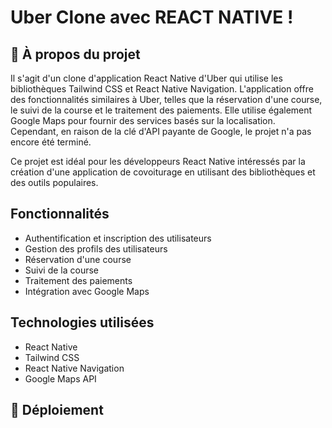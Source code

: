 # Uber Clone avec REACT NATIVE !

## 🌟 À propos du projet

Il s'agit d'un clone d'application React Native d'Uber qui utilise les bibliothèques Tailwind CSS et React Native Navigation. L'application offre des fonctionnalités similaires à Uber, telles que la réservation d'une course, le suivi de la course et le traitement des paiements. Elle utilise également Google Maps pour fournir des services basés sur la localisation. Cependant, en raison de la clé d'API payante de Google, le projet n'a pas encore été terminé.

Ce projet est idéal pour les développeurs React Native intéressés par la création d'une application de covoiturage en utilisant des bibliothèques et des outils populaires.

## Fonctionnalités

- Authentification et inscription des utilisateurs
- Gestion des profils des utilisateurs
- Réservation d'une course
- Suivi de la course
- Traitement des paiements
- Intégration avec Google Maps

## Technologies utilisées

- React Native
- Tailwind CSS
- React Native Navigation
- Google Maps API

## 🚩 Déploiement


## Pour commencer

### Prérequis

Pour faire fonctionner l'application, les éléments suivants doivent être installés sur votre machine :

- Node.js
- npm
- Expo CLI

### Cloner le projet

```bash
git clone https://github.com/muddasir03/Uber-Clone-ReactNative.git
cd Uber-Clone
npm install
npx expo start
```

## 🤝 Contact
- bittussidise-8365@yopmail.com
